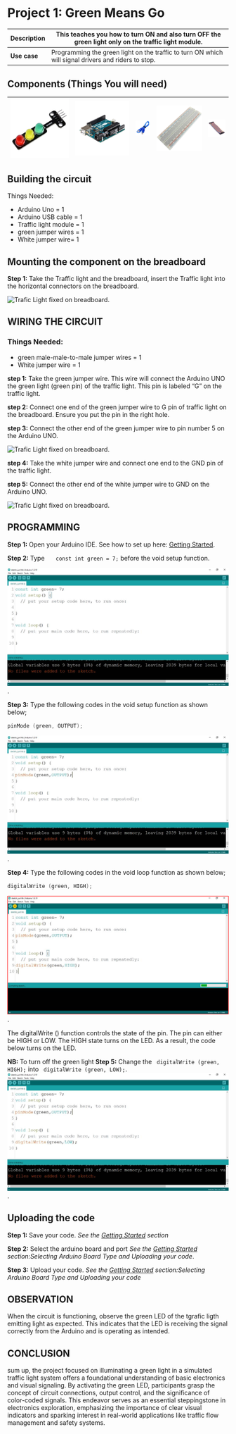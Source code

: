# Project 1: Green Means Go

| **Description** | This teaches you how to turn ON and also turn OFF the green light only on the traffic light module. |
| --------------- | --------------------------------------------------------------------------------------------------- |
| **Use case**    | Programming the green light on the traffic to turn ON which will signal drivers and riders to stop. |

## Components (Things You will need)

| ![Traffic light module ](../../../docs/manuals/assets/components/trafficmodule.png) | ![Arduino Uno](../../../docs/manuals/assets/components/arduino.png) | ![Arduino USB Cable](../../../docs/manuals/assets/components/USB_Cable.png) | ![Breadboard](../../../docs/manuals/assets/components/breadboard.png) | ![Jumper Wires](../../../docs/manuals/assets/components/jump_wire.png) |
| ------------------------------------------------------------------- | --------------------------------------------------- | ----------------------------------------------------------- | ----------------------------------------------------- | ------------------------------------------------------ |

## Building the circuit

Things Needed:

- Arduino Uno = 1
- Arduino USB cable = 1
- Traffic light module = 1
- green jumper wires = 1
- White jumper wire= 1

## Mounting the component on the breadboard

**Step 1:** Take the Traffic light and the breadboard, insert the Traffic light into the horizontal connectors on the breadboard.

![Trafic Light fixed on breadboard](../../../docs/manuals/assets/1.0/Traffic%20Light%20Module/Traffic%20Light%20Red%20On/Trafic%20Light%20image%201.png).

## WIRING THE CIRCUIT

### Things Needed:

- green male-male-to-male jumper wires = 1
- White jumper wire = 1

**step 1:** Take the green jumper wire. This wire will connect the Arduino UNO the green light (green pin) of the traffic light. This pin is labeled “G” on the traffic light.

**step 2:** Connect one end of the green jumper wire to G pin of traffic light on the breadboard. Ensure you put the pin in the right hole.

**step 3:** Connect the other end of the green jumper wire to pin number 5 on the Arduino UNO.

![Trafic Light fixed on breadboard](../../../docs/manuals/assets/1.0/Traffic%20Light%20Module/Traffic%20Light%20Red%20On/green1.png).

**step 4:** Take the white jumper wire and connect one end to the GND pin of the traffic light.

**step 5:** Connect the other end of the white jumper wire to GND on the Arduino UNO.

![Trafic Light fixed on breadboard](../../../docs/manuals/assets/1.0/Traffic%20Light%20Module/Traffic%20Light%20Red%20On/green2.png).

## PROGRAMMING

**Step 1:** Open your Arduino IDE. See how to set up here: [Getting Started](../../../getting-started.md).

**Step 2:** Type `   const int green = 7;` before the void setup function.

![Pinmode decalration](../../../docs/manuals/assets/1.0/Traffic%20Light%20Module/Traffic%20Light%20Red%20On/green%20code%201.png).

**Step 3:** Type the following codes in the void setup function as shown below;

``` cpp
pinMode (green, OUTPUT);
```

![Trafic pinMode](../../../docs/manuals/assets/1.0/Traffic%20Light%20Module/Traffic%20Light%20Red%20On/green%20code%202.png).

**Step 4:** Type the following codes in the void loop function as shown below;

``` cpp
digitalWrite (green, HIGH);
```

![Truning On the Trafic ligth ](../../../docs/manuals/assets/1.0/Traffic%20Light%20Module/Traffic%20Light%20Red%20On/green%20code%203.png).

The digitalWrite () function controls the state of the pin. The pin can either be HIGH or LOW. The HIGH state turns on the LED. As a result, the code below turns on the LED.

**NB:** To turn off the green light
**Step 5:** Change the ` digitalWrite (green, HIGH);` into ` digitalWrite (green, LOW);`.
![Truning On the Trafic ligth ](../../../docs/manuals/assets/1.0/Traffic%20Light%20Module/Traffic%20Light%20Red%20On/green%20code%204.png).

## Uploading the code

**Step 1:** Save your code. _See the [Getting Started](../../../getting-started.md) section_

**Step 2:** Select the arduino board and port _See the [Getting Started](../../../getting-started.md) section:Selecting Arduino Board Type and Uploading your code_.

**Step 3:** Upload your code. _See the [Getting Started](../../../getting-started.md) section:Selecting Arduino Board Type and Uploading your code_

## OBSERVATION

When the circuit is functioning, observe the green LED of the tgrafic ligth emitting light as expected. This indicates that the LED is receiving the signal correctly from the Arduino and is operating as intended.

## CONCLUSION

 sum up, the project focused on illuminating a green light in a simulated traffic light system offers a foundational understanding of basic electronics and visual signaling. By activating the green LED, participants grasp the concept of circuit connections, output control, and the significance of color-coded signals. This endeavor serves as an essential steppingstone in electronics exploration, emphasizing the importance of clear visual indicators and sparking interest in real-world applications like traffic flow management and safety systems.
